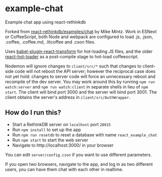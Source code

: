 # example-chat

Example chat app using react-rethinkdb

Forked from [react-rethinkdb/examples/chat](https://github.com/mikemintz/react-rethinkdb/tree/master/examples/chat) by Mike Mintz. Work in ESNext or CoffeeScript, both Node
and webpack are configured to load .js, .json, .coffee, .coffee.md, .litcoffee
and .cson files.

Uses [babel-plugin-react-transform](https://github.com/gaearon/babel-plugin-react-transform) for
hot-loading JS files, and the older [react-hot-loader](https://github.com/gaearon/react-hot-loader) as a post-compile stage to hot-load coffeescript.

Nodemon will ignore changes to `client/src/*` such that changes to client-side
code will not reboot the API server; however the reciprocal case does not yet
hold: changes to server code will force an unnecessary reboot and recompile of
the dev server. You may work around this by running `npm run watch:server` and
`npm run watch:client` in separate shells in lieu of `npm start`. The client
will bind port 3000 and the server will bind port 3001. The client obtains the
server's address in `client/src/AuthWrapper`.

## How do I run this?

* Start a RethinkDB server on `localhost` port `28015`
* Run `npm install` to set up the app
* Run `npm run resetdb` to reset a database with name `react_example_chat`
* Run `npm start` to start the web server
* Navigate to http://localhost:3000/ in your browser

You can edit `server/config.cson` if you want to use different parameters.

If you open two browsers, navigate to the app, and log in as two different
users, you can have them chat with each other in realtime.